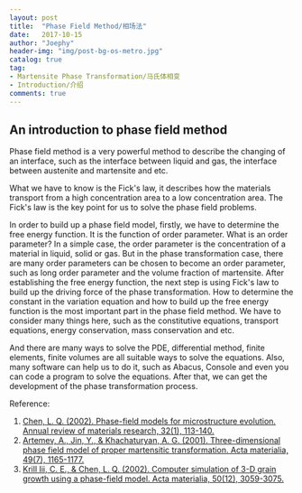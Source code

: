 ```yaml
---
layout: post
title:  "Phase Field Method/相场法"
date:   2017-10-15
author: "Joephy"
header-img: "img/post-bg-os-metro.jpg"
catalog: true
tag:
- Martensite Phase Transformation/马氏体相变
- Introduction/介绍
comments: true
---
```

An introduction to phase field method
------------

Phase field method is a very powerful method to describe the changing of an interface, such as the interface between liquid and gas, the interface between austenite and martensite and etc.


What we have to know is the Fick's law, it describes how the materials transport from a high concentration area to a low concentration area. The Fick's law is the key point for us to solve the phase field problems. 


In order to build up a phase field model, firstly, we have to determine the free energy function. It is the function of  order parameter. What is an order parameter? In a simple case, the order parameter is the concentration of a material in liquid, solid or gas. But in the phase transformation case, there are many order parameters can be chosen to become an order parameter, such as long order parameter and the volume fraction of martensite. After establishing the free energy function, the next step is using Fick's law to build up the driving force of the phase transformation. How to determine the constant in the variation equation and how to build up the free energy function is the most important part in the phase field method. We have to consider many things here, such as the constitutive equations, transport equations, energy conservation, mass conservation and etc.


And there are many ways to solve the PDE, differential method, finite elements, finite volumes are all suitable ways to solve the equations. Also, many software can help us to do it, such as Abacus, Console and even you can code a program to solve the equations. After that, we can get the development of the phase transformation process. 




Reference:

1. [Chen, L. Q. (2002). Phase-field models for microstructure evolution. Annual review of materials research, 32(1), 113-140.](http://www.annualreviews.org/doi/abs/10.1146/annurev.matsci.32.112001.132041)
2. [Artemev, A., Jin, Y., & Khachaturyan, A. G. (2001). Three-dimensional phase field model of proper martensitic transformation. Acta materialia, 49(7), 1165-1177.](http://www.sciencedirect.com/science/article/pii/S1359645401000210)
3. [Krill Iii, C. E., & Chen, L. Q. (2002). Computer simulation of 3-D grain growth using a phase-field model. Acta materialia, 50(12), 3059-3075.](http://www.sciencedirect.com/science/article/pii/S1359645402000848)


